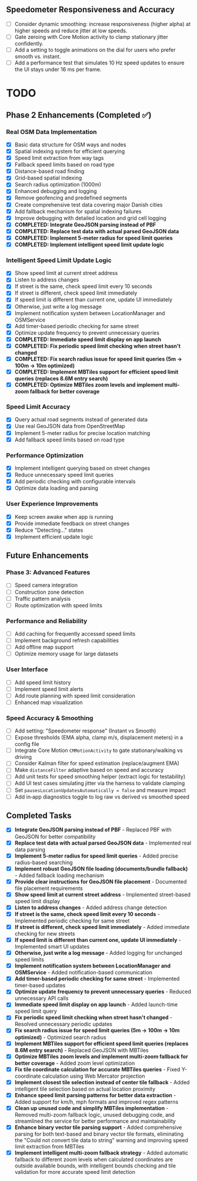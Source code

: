 ## Speedometer Responsiveness and Accuracy

- [ ] Consider dynamic smoothing: increase responsiveness (higher alpha) at higher speeds and reduce jitter at low speeds.
- [ ] Gate zeroing with Core Motion activity to clamp stationary jitter confidently.
- [ ] Add a setting to toggle animations on the dial for users who prefer smooth vs. instant.
- [ ] Add a performance test that simulates 10 Hz speed updates to ensure the UI stays under 16 ms per frame.

# TODO

## Phase 2 Enhancements (Completed ✅)

### Real OSM Data Implementation
- [x] Basic data structure for OSM ways and nodes
- [x] Spatial indexing system for efficient querying
- [x] Speed limit extraction from way tags
- [x] Fallback speed limits based on road type
- [x] Distance-based road finding
- [x] Grid-based spatial indexing
- [x] Search radius optimization (1000m)
- [x] Enhanced debugging and logging
- [x] Remove geofencing and predefined segments
- [x] Create comprehensive test data covering major Danish cities
- [x] Add fallback mechanism for spatial indexing failures
- [x] Improve debugging with detailed location and grid cell logging
- [x] **COMPLETED: Integrate GeoJSON parsing instead of PBF**
- [x] **COMPLETED: Replace test data with actual parsed GeoJSON data**
- [x] **COMPLETED: Implement 5-meter radius for speed limit queries**
- [x] **COMPLETED: Implement intelligent speed limit update logic**

### Intelligent Speed Limit Update Logic
- [x] Show speed limit at current street address
- [x] Listen to address changes
- [x] If street is the same, check speed limit every 10 seconds
- [x] If street is different, check speed limit immediately
- [x] If speed limit is different than current one, update UI immediately
- [x] Otherwise, just write a log message
- [x] Implement notification system between LocationManager and OSMService
- [x] Add timer-based periodic checking for same street
- [x] Optimize update frequency to prevent unnecessary queries
- [x] **COMPLETED: Immediate speed limit display on app launch**
- [x] **COMPLETED: Fix periodic speed limit checking when street hasn't changed**
- [x] **COMPLETED: Fix search radius issue for speed limit queries (5m → 100m → 10m optimized)**
- [x] **COMPLETED: Implement MBTiles support for efficient speed limit queries (replaces 8.6M entry search)**
- [x] **COMPLETED: Optimize MBTiles zoom levels and implement multi-zoom fallback for better coverage**

### Speed Limit Accuracy
- [x] Query actual road segments instead of generated data
- [x] Use real GeoJSON data from OpenStreetMap
- [x] Implement 5-meter radius for precise location matching
- [x] Add fallback speed limits based on road type

### Performance Optimization
- [x] Implement intelligent querying based on street changes
- [x] Reduce unnecessary speed limit queries
- [x] Add periodic checking with configurable intervals
- [x] Optimize data loading and parsing

### User Experience Improvements
- [x] Keep screen awake when app is running
- [x] Provide immediate feedback on street changes
- [x] Reduce "Detecting..." states
- [x] Implement efficient update logic

## Future Enhancements

### Phase 3: Advanced Features
- [ ] Speed camera integration
- [ ] Construction zone detection
- [ ] Traffic pattern analysis
- [ ] Route optimization with speed limits

### Performance and Reliability
- [ ] Add caching for frequently accessed speed limits
- [ ] Implement background refresh capabilities
- [ ] Add offline map support
- [ ] Optimize memory usage for large datasets

### User Interface
- [ ] Add speed limit history
- [ ] Implement speed limit alerts
- [ ] Add route planning with speed limit consideration
- [ ] Enhanced map visualization

### Speed Accuracy & Smoothing
- [ ] Add setting: "Speedometer response" (Instant vs Smooth)
- [ ] Expose thresholds (EMA alpha, clamp m/s, displacement meters) in a config file
- [ ] Integrate Core Motion `CMMotionActivity` to gate stationary/walking vs driving
- [ ] Consider Kalman filter for speed estimation (replace/augment EMA)
- [ ] Make `distanceFilter` adaptive based on speed and accuracy
- [ ] Add unit tests for speed smoothing helper (extract logic for testability)
- [ ] Add UI test cases simulating jitter via the harness to validate clamping
- [ ] Set `pausesLocationUpdatesAutomatically = false` and measure impact
- [ ] Add in‑app diagnostics toggle to log raw vs derived vs smoothed speed

## Completed Tasks

- [x] **Integrate GeoJSON parsing instead of PBF** - Replaced PBF with GeoJSON for better compatibility
- [x] **Replace test data with actual parsed GeoJSON data** - Implemented real data parsing
- [x] **Implement 5-meter radius for speed limit queries** - Added precise radius-based searching
- [x] **Implement robust GeoJSON file loading (documents/bundle fallback)** - Added fallback loading mechanism
- [x] **Provide clear instructions for GeoJSON file placement** - Documented file placement requirements
- [x] **Show speed limit at current street address** - Implemented street-based speed limit display
- [x] **Listen to address changes** - Added address change detection
- [x] **If street is the same, check speed limit every 10 seconds** - Implemented periodic checking for same street
- [x] **If street is different, check speed limit immediately** - Added immediate checking for new streets
- [x] **If speed limit is different than current one, update UI immediately** - Implemented smart UI updates
- [x] **Otherwise, just write a log message** - Added logging for unchanged speed limits
- [x] **Implement notification system between LocationManager and OSMService** - Added notification-based communication
- [x] **Add timer-based periodic checking for same street** - Implemented timer-based updates
- [x] **Optimize update frequency to prevent unnecessary queries** - Reduced unnecessary API calls
- [x] **Immediate speed limit display on app launch** - Added launch-time speed limit query
- [x] **Fix periodic speed limit checking when street hasn't changed** - Resolved unnecessary periodic updates
- [x] **Fix search radius issue for speed limit queries (5m → 100m → 10m optimized)** - Optimized search radius
- [x] **Implement MBTiles support for efficient speed limit queries (replaces 8.6M entry search)** - Replaced GeoJSON with MBTiles
- [x] **Optimize MBTiles zoom levels and implement multi-zoom fallback for better coverage** - Added zoom level optimization
- [x] **Fix tile coordinate calculation for accurate MBTiles queries** - Fixed Y-coordinate calculation using Web Mercator projection
- [x] **Implement closest tile selection instead of center tile fallback** - Added intelligent tile selection based on actual location proximity
- [x] **Enhance speed limit parsing patterns for better data extraction** - Added support for km/h, mph formats and improved regex patterns
- [x] **Clean up unused code and simplify MBTiles implementation** - Removed multi-zoom fallback logic, unused debugging code, and streamlined the service for better performance and maintainability
- [x] **Enhance binary vector tile parsing support** - Added comprehensive parsing for both text-based and binary vector tile formats, eliminating the "Could not convert tile data to string" warning and improving speed limit extraction from MBTiles
- [x] **Implement intelligent multi-zoom fallback strategy** - Added automatic fallback to different zoom levels when calculated coordinates are outside available bounds, with intelligent bounds checking and tile validation for more accurate speed limit detection
